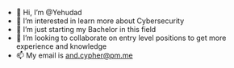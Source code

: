 - 👋 Hi, I’m @Yehudad
- 👀 I’m interested in learn more about Cybersecurity
- 🌱 I’m just starting my Bachelor in this field
- 💞️ I’m looking to collaborate on entry level positions to get more experience and knowledge
- 📫 My email is and.cypher@pm.me
  
<!---
Yaankel is a ✨ special ✨ repository because its `README.md` (this file) appears on your GitHub profile.
You can click the Preview link to take a look at your changes.
--->
